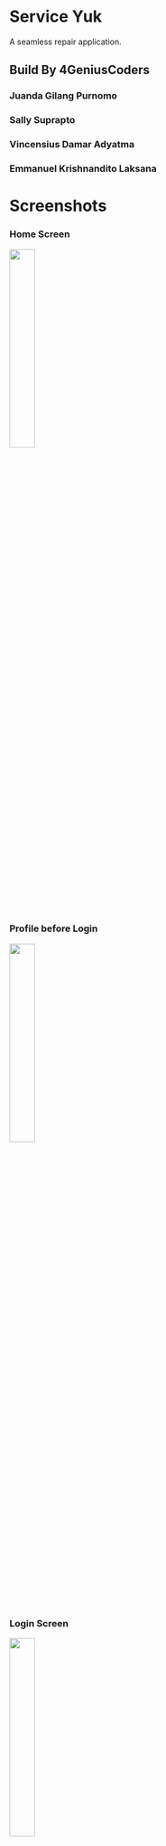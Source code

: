# Service Yuk
A seamless repair application.

## Build By 4GeniusCoders
### Juanda Gilang Purnomo
### Sally Suprapto
### Vincensius Damar Adyatma
### Emmanuel Krishnandito Laksana

# Screenshots
### Home Screen
<img src="https://github.com/Xnite-X/service_yuk/assets/48861223/5f17059e-f62f-46e8-8821-82b8c946d338" width="30%">

### Profile before Login
<img src="https://github.com/Xnite-X/service_yuk/assets/48861223/b48fd6f5-d024-49e9-9c68-e4bc011bfe74" width="30%">

### Login Screen
<img src="https://github.com/Xnite-X/service_yuk/assets/48861223/4155dca9-21ea-4126-aca4-711d143eec8c" width="30%">

### Register Screen
<img src="https://github.com/Xnite-X/service_yuk/assets/48861223/3517275b-86b7-4900-9c2d-d64105083e5f" width="30%">

### Profile After Login
<img src="https://github.com/Xnite-X/service_yuk/assets/48861223/3c43bf1a-6833-434d-8807-1558e7403332" width="30%">

### Service Handphone Screen
<img src="https://github.com/Xnite-X/service_yuk/assets/48861223/7b991769-bb35-439e-943c-db0f1c690938" width="30%">

### Service Handphone Screen (Filled)
<img src="https://github.com/Xnite-X/service_yuk/assets/48861223/3c96b73b-52b1-4b7a-bddd-715941724e16" width="30%">

### Payment Method Screen
<img src="https://github.com/Xnite-X/service_yuk/assets/48861223/5c280728-743c-4644-855c-4b04e33f9886" width="30%">

### Payment Method Screen (Clicked)
<img src="https://github.com/Xnite-X/service_yuk/assets/48861223/dc8dec96-55e6-44ef-b99e-7d984a005a1f" width="30%">
